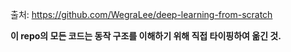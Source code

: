 출처: https://github.com/WegraLee/deep-learning-from-scratch

**이 repo의 모든 코드는 동작 구조를 이해하기 위해 직접 타이핑하여 옮긴 것.**
